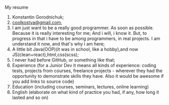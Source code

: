 My resume

1. Konstantin Gorodnichuk;
2. coolkostya@gmail.com,
3. I am just want to be a really good programmer. As soon as possible. Because it is really interesting for me;
And i will, i know it. But, to progress in that i have to be among programmers, in real projects. I am understand it now, and that's why i am here;
4. A little bit Java(OOP)(it was in school, like a hobby),and now JS(clean+react),html,css(scss);
5. I never had before GitHub, or something like that;
6. Experience (for a Junior Dev it means all kinds of experience: coding tests, projects from courses,
freelance projects - wherever they had the opportunity to demonstrate skills they have.
Also it would be awesome if you add links to source code)
7. Education (including courses, seminars, lectures, online learning)
8. English (elaborate on what kind of practice you had, if any, how long it lasted and so on)
